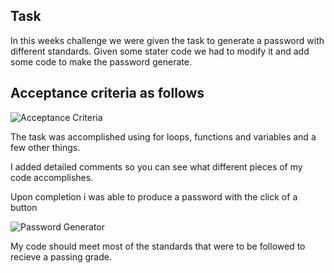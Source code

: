  ## Task
 In this weeks challenge we were given the task to generate a password with different standards.
 Given some stater code we had to modify it and add some code to make the password generate.

 ## Acceptance criteria as follows
 
 ![Acceptance Criteria](https://user-images.githubusercontent.com/111618393/197108052-babd4612-e3d7-4ccc-8d25-d73d1ee39c06.png)


The task was accomplished using for loops, functions and variables and a few other things.

I added detailed comments so you can see what different pieces of my code accomplishes.

Upon completion i was able to produce a password with the click of a button

![Password Generator](https://user-images.githubusercontent.com/111618393/197108450-d0ef9d25-e8bd-4ccf-ae2e-ec5938c3aafc.png)

My code should meet most of the standards that were to be followed to recieve a passing grade.
